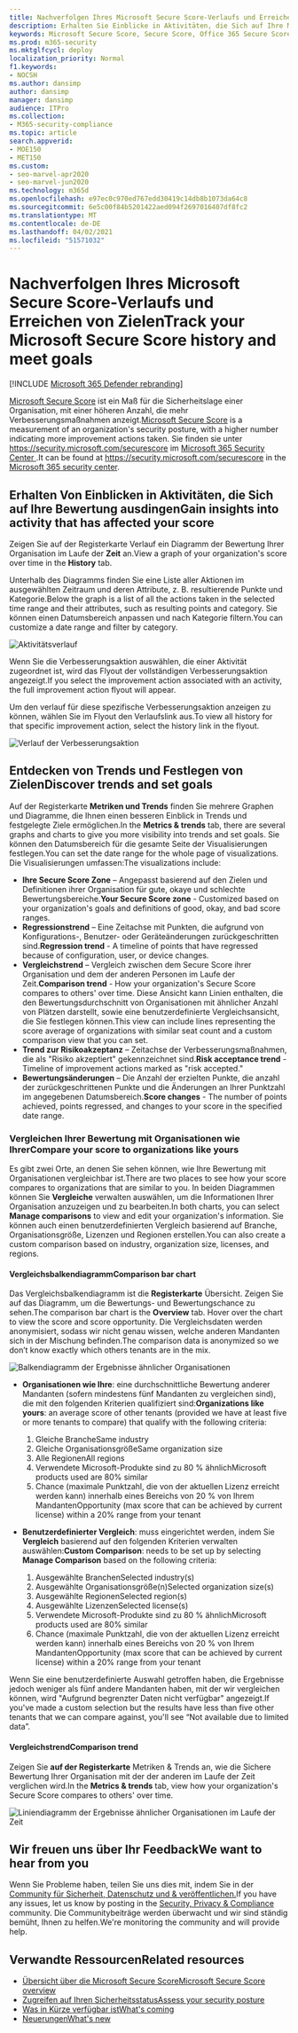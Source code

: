 ```yaml
---
title: Nachverfolgen Ihres Microsoft Secure Score-Verlaufs und Erreichen von Zielen
description: Erhalten Sie Einblicke in Aktivitäten, die Sich auf Ihre Microsoft Secure Score ausdingen. Entdecken Sie Trends und legen Sie Ziele fest.
keywords: Microsoft Secure Score, Secure Score, Office 365 Secure Score, Microsoft Security Score, microsoft 365 Security Center, Verbesserungsmaßnahmen
ms.prod: m365-security
ms.mktglfcycl: deploy
localization_priority: Normal
f1.keywords:
- NOCSH
ms.author: dansimp
author: dansimp
manager: dansimp
audience: ITPro
ms.collection:
- M365-security-compliance
ms.topic: article
search.appverid:
- MOE150
- MET150
ms.custom:
- seo-marvel-apr2020
- seo-marvel-jun2020
ms.technology: m365d
ms.openlocfilehash: e97ec0c970ed767edd30419c14db8b1073da64c8
ms.sourcegitcommit: 6e5c00f84b5201422aed094f2697016407df8fc2
ms.translationtype: MT
ms.contentlocale: de-DE
ms.lasthandoff: 04/02/2021
ms.locfileid: "51571032"
---
```

# <a name="track-your-microsoft-secure-score-history-and-meet-goals"></a><span data-ttu-id="34efc-105">Nachverfolgen Ihres Microsoft Secure Score-Verlaufs und Erreichen von Zielen</span><span class="sxs-lookup"><span data-stu-id="34efc-105">Track your Microsoft Secure Score history and meet goals</span></span>

[!INCLUDE [Microsoft 365 Defender rebranding](../includes/microsoft-defender.md)]

<span data-ttu-id="34efc-106">[Microsoft Secure Score](microsoft-secure-score.md) ist ein Maß für die Sicherheitslage einer Organisation, mit einer höheren Anzahl, die mehr Verbesserungsmaßnahmen anzeigt.</span><span class="sxs-lookup"><span data-stu-id="34efc-106">[Microsoft Secure Score](microsoft-secure-score.md) is a measurement of an organization's security posture, with a higher number indicating more improvement actions taken.</span></span> <span data-ttu-id="34efc-107">Sie finden sie unter https://security.microsoft.com/securescore im [Microsoft 365 Security Center ](overview-security-center.md).</span><span class="sxs-lookup"><span data-stu-id="34efc-107">It can be found at https://security.microsoft.com/securescore in the [Microsoft 365 security center](overview-security-center.md).</span></span>

## <a name="gain-insights-into-activity-that-has-affected-your-score"></a><span data-ttu-id="34efc-108">Erhalten Von Einblicken in Aktivitäten, die Sich auf Ihre Bewertung ausdingen</span><span class="sxs-lookup"><span data-stu-id="34efc-108">Gain insights into activity that has affected your score</span></span>

<span data-ttu-id="34efc-109">Zeigen Sie auf der Registerkarte Verlauf ein Diagramm der Bewertung Ihrer Organisation im Laufe der **Zeit** an.</span><span class="sxs-lookup"><span data-stu-id="34efc-109">View a graph of your organization's score over time in the **History** tab.</span></span>

<span data-ttu-id="34efc-110">Unterhalb des Diagramms finden Sie eine Liste aller Aktionen im ausgewählten Zeitraum und deren Attribute, z. B. resultierende Punkte und Kategorie.</span><span class="sxs-lookup"><span data-stu-id="34efc-110">Below the graph is a list of all the actions taken in the selected time range and their attributes, such as resulting points and category.</span></span> <span data-ttu-id="34efc-111">Sie können einen Datumsbereich anpassen und nach Kategorie filtern.</span><span class="sxs-lookup"><span data-stu-id="34efc-111">You can customize a date range and filter by category.</span></span>

![Aktivitätsverlauf](../../media/secure-score/secure-score-history-activity.png)

<span data-ttu-id="34efc-113">Wenn Sie die Verbesserungsaktion auswählen, die einer Aktivität zugeordnet ist, wird das Flyout der vollständigen Verbesserungsaktion angezeigt.</span><span class="sxs-lookup"><span data-stu-id="34efc-113">If you select the improvement action associated with an activity, the full improvement action flyout will appear.</span></span>

<span data-ttu-id="34efc-114">Um den verlauf für diese spezifische Verbesserungsaktion anzeigen zu können, wählen Sie im Flyout den Verlaufslink aus.</span><span class="sxs-lookup"><span data-stu-id="34efc-114">To view all history for that specific improvement action, select the history link in the flyout.</span></span>

![Verlauf der Verbesserungsaktion](../../media/secure-score/secure-score-history-flyout.png)

## <a name="discover-trends-and-set-goals"></a><span data-ttu-id="34efc-116">Entdecken von Trends und Festlegen von Zielen</span><span class="sxs-lookup"><span data-stu-id="34efc-116">Discover trends and set goals</span></span>

<span data-ttu-id="34efc-117">Auf der Registerkarte **Metriken und Trends** finden Sie mehrere Graphen und Diagramme, die Ihnen einen besseren Einblick in Trends und festgelegte Ziele ermöglichen.</span><span class="sxs-lookup"><span data-stu-id="34efc-117">In the **Metrics & trends** tab, there are several graphs and charts to give you more visibility into trends and set goals.</span></span> <span data-ttu-id="34efc-118">Sie können den Datumsbereich für die gesamte Seite der Visualisierungen festlegen.</span><span class="sxs-lookup"><span data-stu-id="34efc-118">You can set the date range for the whole page of visualizations.</span></span> <span data-ttu-id="34efc-119">Die Visualisierungen umfassen:</span><span class="sxs-lookup"><span data-stu-id="34efc-119">The visualizations include:</span></span>

* <span data-ttu-id="34efc-120">**Ihre Secure Score Zone** – Angepasst basierend auf den Zielen und Definitionen ihrer Organisation für gute, okaye und schlechte Bewertungsbereiche.</span><span class="sxs-lookup"><span data-stu-id="34efc-120">**Your Secure Score zone** - Customized based on your organization's goals and definitions of good, okay, and bad score ranges.</span></span>
* <span data-ttu-id="34efc-121">**Regressionstrend** – Eine Zeitachse mit Punkten, die aufgrund von Konfigurations-, Benutzer- oder Geräteänderungen zurückgeschritten sind.</span><span class="sxs-lookup"><span data-stu-id="34efc-121">**Regression trend** - A timeline of points that have regressed because of configuration, user, or device changes.</span></span>  
* <span data-ttu-id="34efc-122">**Vergleichstrend** – Vergleich zwischen dem Secure Score ihrer Organisation und dem der anderen Personen im Laufe der Zeit.</span><span class="sxs-lookup"><span data-stu-id="34efc-122">**Comparison trend** - How your organization's Secure Score compares to others' over time.</span></span> <span data-ttu-id="34efc-123">Diese Ansicht kann Linien enthalten, die den Bewertungsdurchschnitt von Organisationen mit ähnlicher Anzahl von Plätzen darstellt, sowie eine benutzerdefinierte Vergleichsansicht, die Sie festlegen können.</span><span class="sxs-lookup"><span data-stu-id="34efc-123">This view can include lines representing the score average of organizations with similar seat count and a custom comparison view that you can set.</span></span>
* <span data-ttu-id="34efc-124">**Trend zur Risikoakzeptanz** – Zeitachse der Verbesserungsmaßnahmen, die als "Risiko akzeptiert" gekennzeichnet sind.</span><span class="sxs-lookup"><span data-stu-id="34efc-124">**Risk acceptance trend** - Timeline of improvement actions marked as "risk accepted."</span></span>
* <span data-ttu-id="34efc-125">**Bewertungsänderungen** – Die Anzahl der erzielten Punkte, die anzahl der zurückgeschrittenen Punkte und die Änderungen an Ihrer Punktzahl im angegebenen Datumsbereich.</span><span class="sxs-lookup"><span data-stu-id="34efc-125">**Score changes** - The number of points achieved, points regressed, and changes to your score in the specified date range.</span></span>

### <a name="compare-your-score-to-organizations-like-yours"></a><span data-ttu-id="34efc-126">Vergleichen Ihrer Bewertung mit Organisationen wie Ihrer</span><span class="sxs-lookup"><span data-stu-id="34efc-126">Compare your score to organizations like yours</span></span>

<span data-ttu-id="34efc-127">Es gibt zwei Orte, an denen Sie sehen können, wie Ihre Bewertung mit Organisationen vergleichbar ist.</span><span class="sxs-lookup"><span data-stu-id="34efc-127">There are two places to see how your score compares to organizations that are similar to you.</span></span> <span data-ttu-id="34efc-128">In beiden Diagrammen können Sie **Vergleiche** verwalten auswählen, um die Informationen Ihrer Organisation anzuzeigen und zu bearbeiten.</span><span class="sxs-lookup"><span data-stu-id="34efc-128">In both charts, you can select **Manage comparisons** to view and edit your organization's information.</span></span> <span data-ttu-id="34efc-129">Sie können auch einen benutzerdefinierten Vergleich basierend auf Branche, Organisationsgröße, Lizenzen und Regionen erstellen.</span><span class="sxs-lookup"><span data-stu-id="34efc-129">You can also create a custom comparison based on industry, organization size, licenses, and regions.</span></span>

#### <a name="comparison-bar-chart"></a><span data-ttu-id="34efc-130">Vergleichsbalkendiagramm</span><span class="sxs-lookup"><span data-stu-id="34efc-130">Comparison bar chart</span></span>

<span data-ttu-id="34efc-131">Das Vergleichsbalkendiagramm ist die **Registerkarte** Übersicht. Zeigen Sie auf das Diagramm, um die Bewertungs- und Bewertungschance zu sehen.</span><span class="sxs-lookup"><span data-stu-id="34efc-131">The comparison bar chart is the **Overview** tab. Hover over the chart to view the score and score opportunity.</span></span> <span data-ttu-id="34efc-132">Die Vergleichsdaten werden anonymisiert, sodass wir nicht genau wissen, welche anderen Mandanten sich in der Mischung befinden.</span><span class="sxs-lookup"><span data-stu-id="34efc-132">The comparison data is anonymized so we don’t know exactly which others tenants are in the mix.</span></span>

![Balkendiagramm der Ergebnisse ähnlicher Organisationen](../../media/secure-score/secure-score-comparison-bar.png)

- <span data-ttu-id="34efc-134">**Organisationen wie Ihre**: eine durchschnittliche Bewertung anderer Mandanten (sofern mindestens fünf Mandanten zu vergleichen sind), die mit den folgenden Kriterien qualifiziert sind:</span><span class="sxs-lookup"><span data-stu-id="34efc-134">**Organizations like yours**: an average score of other tenants (provided we have at least five or more tenants to compare) that qualify with the following criteria:</span></span>
    1. <span data-ttu-id="34efc-135">Gleiche Branche</span><span class="sxs-lookup"><span data-stu-id="34efc-135">Same industry</span></span>
    2. <span data-ttu-id="34efc-136">Gleiche Organisationsgröße</span><span class="sxs-lookup"><span data-stu-id="34efc-136">Same organization size</span></span>
    3. <span data-ttu-id="34efc-137">Alle Regionen</span><span class="sxs-lookup"><span data-stu-id="34efc-137">All regions</span></span>
    4. <span data-ttu-id="34efc-138">Verwendete Microsoft-Produkte sind zu 80 % ähnlich</span><span class="sxs-lookup"><span data-stu-id="34efc-138">Microsoft products used are 80% similar</span></span>
    5. <span data-ttu-id="34efc-139">Chance (maximale Punktzahl, die von der aktuellen Lizenz erreicht werden kann) innerhalb eines Bereichs von 20 % von Ihrem Mandanten</span><span class="sxs-lookup"><span data-stu-id="34efc-139">Opportunity (max score that can be achieved by current license) within a 20% range from your tenant</span></span>

- <span data-ttu-id="34efc-140">**Benutzerdefinierter Vergleich**: muss eingerichtet werden, indem Sie **Vergleich** basierend auf den folgenden Kriterien verwalten auswählen:</span><span class="sxs-lookup"><span data-stu-id="34efc-140">**Custom Comparison**: needs to be set up by selecting **Manage Comparison** based on the following criteria:</span></span>
    1. <span data-ttu-id="34efc-141">Ausgewählte Branchen</span><span class="sxs-lookup"><span data-stu-id="34efc-141">Selected industry(s)</span></span>
    2. <span data-ttu-id="34efc-142">Ausgewählte Organisationsgröße(n)</span><span class="sxs-lookup"><span data-stu-id="34efc-142">Selected organization size(s)</span></span>
    3. <span data-ttu-id="34efc-143">Ausgewählte Regionen</span><span class="sxs-lookup"><span data-stu-id="34efc-143">Selected region(s)</span></span>
    4. <span data-ttu-id="34efc-144">Ausgewählte Lizenzen</span><span class="sxs-lookup"><span data-stu-id="34efc-144">Selected license(s)</span></span>
    5. <span data-ttu-id="34efc-145">Verwendete Microsoft-Produkte sind zu 80 % ähnlich</span><span class="sxs-lookup"><span data-stu-id="34efc-145">Microsoft products used are 80% similar</span></span>
    6. <span data-ttu-id="34efc-146">Chance (maximale Punktzahl, die von der aktuellen Lizenz erreicht werden kann) innerhalb eines Bereichs von 20 % von Ihrem Mandanten</span><span class="sxs-lookup"><span data-stu-id="34efc-146">Opportunity (max score that can be achieved by current license) within a 20% range from your tenant</span></span>

<span data-ttu-id="34efc-147">Wenn Sie eine benutzerdefinierte Auswahl getroffen haben, die Ergebnisse jedoch weniger als fünf andere Mandanten haben, mit der wir vergleichen können, wird "Aufgrund begrenzter Daten nicht verfügbar" angezeigt.</span><span class="sxs-lookup"><span data-stu-id="34efc-147">If you've made a custom selection but the results have less than five other tenants that we can compare against, you'll see “Not available due to limited data”.</span></span>

#### <a name="comparison-trend"></a><span data-ttu-id="34efc-148">Vergleichstrend</span><span class="sxs-lookup"><span data-stu-id="34efc-148">Comparison trend</span></span>

<span data-ttu-id="34efc-149">Zeigen Sie **auf der Registerkarte** Metriken & Trends an, wie die Sichere Bewertung Ihrer Organisation mit der der anderen im Laufe der Zeit verglichen wird.</span><span class="sxs-lookup"><span data-stu-id="34efc-149">In the **Metrics & trends** tab, view how your organization's Secure Score compares to others' over time.</span></span>

![Liniendiagramm der Ergebnisse ähnlicher Organisationen im Laufe der Zeit](../../media/secure-score/secure-score-comparison-trend.png)

## <a name="we-want-to-hear-from-you"></a><span data-ttu-id="34efc-151">Wir freuen uns über Ihr Feedback</span><span class="sxs-lookup"><span data-stu-id="34efc-151">We want to hear from you</span></span>

<span data-ttu-id="34efc-152">Wenn Sie Probleme haben, teilen Sie uns dies mit, indem Sie in der [Community für Sicherheit, Datenschutz und & veröffentlichen.](https://techcommunity.microsoft.com/t5/Security-Privacy-Compliance/bd-p/security_privacy)</span><span class="sxs-lookup"><span data-stu-id="34efc-152">If you have any issues, let us know by posting in the [Security, Privacy & Compliance](https://techcommunity.microsoft.com/t5/Security-Privacy-Compliance/bd-p/security_privacy) community.</span></span> <span data-ttu-id="34efc-153">Die Communitybeiträge werden überwacht und wir sind ständig bemüht, Ihnen zu helfen.</span><span class="sxs-lookup"><span data-stu-id="34efc-153">We're monitoring the community and will provide help.</span></span>

## <a name="related-resources"></a><span data-ttu-id="34efc-154">Verwandte Ressourcen</span><span class="sxs-lookup"><span data-stu-id="34efc-154">Related resources</span></span>

- [<span data-ttu-id="34efc-155">Übersicht über die Microsoft Secure Score</span><span class="sxs-lookup"><span data-stu-id="34efc-155">Microsoft Secure Score overview</span></span>](microsoft-secure-score.md)
- [<span data-ttu-id="34efc-156">Zugreifen auf Ihren Sicherheitsstatus</span><span class="sxs-lookup"><span data-stu-id="34efc-156">Assess your security posture</span></span>](microsoft-secure-score-improvement-actions.md)
- [<span data-ttu-id="34efc-157">Was in Kürze verfügbar ist</span><span class="sxs-lookup"><span data-stu-id="34efc-157">What's coming</span></span>](microsoft-secure-score-whats-coming.md)
- [<span data-ttu-id="34efc-158">Neuerungen</span><span class="sxs-lookup"><span data-stu-id="34efc-158">What's new</span></span>](microsoft-secure-score-whats-new.md)
